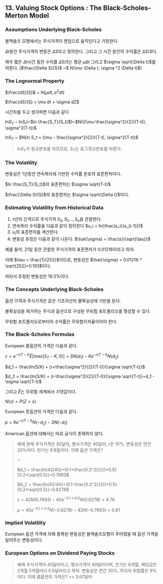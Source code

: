 

## 13. Valuing Stock Options : The Black-Scholes-Merton Model



### Assumptions Underlying Black-Scholes

블랙숄즈 모형에서는 주식가격이 랜덤으로 움직인다고 가정한다.

$\Delta t$동안 주식가격의 변동은 $\Delta S$라고 정의한다. 그리고 그 시간 동안의 수익률은 $\Delta S/S$다.

매우 짧은 $\Delta t$시간 동안 수익률 $\Delta S/S$는 평균 $\mu\Delta t$ 그리고 $\sigma \sqrt{\Delta t}$를 따른다. ($\frac{\Delta S}{S}$ ~$ N(\mu \Delta t, \sigma ^2 \Delta t)$)

### The Lognormal Property

$\frac{dS}{S}$ ~ $N(\mu dt, \sigma ^2 dt)$

$\frac{dS}{S} = \mu dt + \sigma dZ$

시간차를 두고 생각하면 다음과 같다

$ln S_T - ln S_t$(=$ln \frac{S_T}{S_t}$)~$N(((\mu-\frac{\sigma^2}{2})(T-t)), \sigma^2(T-t))$

$ln S_T$ ~ $N(ln S_t + (\mu - \frac{\sigma^2}{2})(T-t), \sigma^2(T-t))$

> $ln S_T$가 정규분포를 따르므로, $S_T$는 로그정규분포를 따른다.

### The Volatility

변동성은 1년동안 연속복리에 기반한 수익률 분포의 표준편차이다.

$ln \frac{S_T}{S_t}$의 표준편차는 $\sigma \sqrt{T-t}$

$\frac{\Delta S}{S}$의 표준편차는 $\sigma \sqrt{\Delta t}$이다. 

### Estimating Volatility from Historical Data

1. $\tau$년의 간격으로 주식가격 $S_0,S_1,..,S_n$을 관찰한다.
2. 연속복리 수익률을 다음과 같이 정의한다
   $u_i = ln(\frac{s_i}{s_{i-1}})$
3. $u_i$의 표준편차를 계산한다.
4. 변동성 추정은 다음과 같이 나온다.
   $\hat{\sigma} = \frac{s}{\sqrt{\tau}}$

예를 들어, 21일 동안 관찰한 주식가격의 표준편차가 0.01216이라고 하자.

이때 $\tau = \frac{1}{252}$이므로, 변동성은
$\hat{\sigma} = 0.01216 * \sqrt{252}=0.193$이다.

따라서 추정된 변동성은 19.3%이다.

### The Concepts Underlying Black-Scholes

옵션 가격과 주식가격은 같은 기초자산의 불확실성에 기반을 둔다.

불확실성을 제거하는 주식과 옵션으로 구성된 무위험 포트폴리오를 형성할 수 있다.

무위험 포트폴리오로부터의 수익률은 무위험이자율이어야 한다.

### The Black-Scholes Formulas

European 콜옵션의 가격은 다음과 같다.

$c = e^{-r(T-t)} \hat{E}[max(S_T-K,0)]=SN(d_1)-Ke^{-r(T-t)}N(d_2)$

$d_1 = \frac{ln(S/K) + (r+\frac{\sigma^2}{2})(T-t)}{\sigma \sqrt{T-t}}$

$d_2 = \frac{ln(S/K) + (r-\frac{\sigma^2}{2})(T-t)}{\sigma \sqrt{T-t}}=d_1 - \sigma \sqrt{T-t}$

그리고 $\hat{E}$는 무위험 세계에서 기댓값이다.

$N(x)=P(Z<x)$



European 풋옵션의 가격은 다음과 같다.

$p = Ke^{-r(T-t)}N(-d_2)-SN(-d_1)$

American 옵션에 대해서는 따로 공식이 존재하지 않다.

> 예제
> 현재 주식가격은 42달러, 행사가격은 40달러, r은 10%, 변동성은 연간 20%이다. 만기는 6개월이다. 이때 옵션 가격은?
>
> ✅
>
> $d_1 = \frac{ln(42/40)+(0.1+\frac{0.2^2}{2})*0.5}{0.2*\sqrt{0.5}}=0.7693$
>
> $d_2 = \frac{ln(42/40)+(0.1-\frac{0.2^2}{2})*0.5}{0.2*\sqrt{0.5}}=0.6278$
>
> $c = 42N(0.7693)-40e^{-0.1*0.5}N(0.6278)=4.76$
>
> $p=40e^{-0.1*0.5}N(-0.6278)-42N(-0.7693)=0.81$

### Implied Volatility

European 옵션 가격에 의해 증폭된 변동성은 블랙숄즈모형이 주어졌을 때 옵션 가격을 알려주는 변동성이다.

### European Options on Dividend Paying Stocks

>예제
>주식가격이 40달러이고, 행사가격이 40달러이며, 만기는 6개월, 배당금은 2개월 5개월마다 0.5달러라고 하자. 변동성은 연간 30%, 무이자 위험률은 9%이다. 이때 콜옵션의 가격은? >> $3.67$달러
>
>